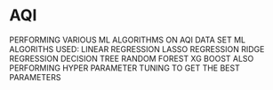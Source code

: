 # AQI
PERFORMING VARIOUS ML ALGORITHMS ON AQI DATA SET
ML ALGORITHS USED:
LINEAR REGRESSION
LASSO REGRESSION
RIDGE REGRESSION
DECISION TREE
RANDOM FOREST
XG BOOST
ALSO PERFORMING HYPER PARAMETER TUNING TO GET THE BEST PARAMETERS
